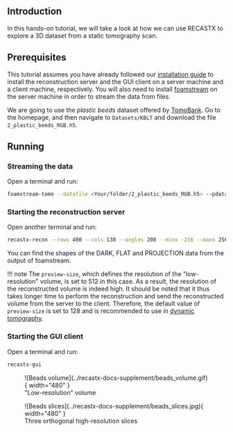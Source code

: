 
## Introduction

In this hands-on tutorial, we will take a look at how we can use RECASTX to explore
a 3D dataset from a static tomography scan.

## Prerequisites

This tutorial assumes you have already followed our [installation guide](../installation.md) 
to install the reconstruction server and the GUI client on a server machine and a client 
machine, respectively. You will also need to install 
[foamstream](https://github.com/zhujun98/foamstream.git) on the server machine in order 
to stream the data from files.

We are going to use the *plastic beeds* dataset offered by 
[TomoBank](https://tomobank.readthedocs.io/en/latest/#). Go to the homepage, and then navigate 
to `Datasets/KBLT` and download the file `2_plastic_beeds_RGB.h5`.

## Running

### Streaming the data

Open a terminal and run:
```sh
foamstream-tomo --datafile <Your/folder/2_plastic_beeds_RGB.h5> --pdata tomo --pflat flat
```

### Starting the reconstruction server

Open another terminal and run:
```sh
recastx-recon --rows 400 --cols 130 --angles 200 --minx -256 --maxx 256 --miny -256 --maxy 256 --preview-size 512
```

You can find the shapes of the DARK, FLAT and PROJECTION data from the output of foamstream.

!!! note
    The `preview-size`, which defines the resolution of the "low-resolution" 
    volume, is set to 512 in this case. As a result, the resolution of the 
    reconstructed volume is indeed high. It should be noted that it thus takes
    longer time to perform the reconstruction and send the reconstructed volume
    from the server to the client. Therefore, the default value of `preview-size`
    is set to 128 and is recommended to use in [dynamic tomography](./dynamic_tomography.md).

### Starting the GUI client

Open a terminal and run:
```sh
recastx-gui
```

<figure markdown>
  ![Beads volume](../recastx-docs-supplement/beads_volume.gif){ width="480" }
  <figcaption>"Low-resolution" volume</figcaption>
</figure>

<figure markdown>
  ![Beads slices](../recastx-docs-supplement/beads_slices.jpg){ width="480" }
  <figcaption>Three orthogonal high-resolution slices</figcaption>
</figure>